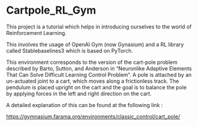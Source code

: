 # Cartpole_RL_Gym

This project is a tutorial which helps in introducing ourselves to the world of Reinforcement Learning.

This involves the usage of OpenAI Gym (now Gynasium) and a RL library called Stablebaselines3 which is based on PyTorch.

This environment corresponds to the version of the cart-pole problem described by Barto, Sutton, and Anderson in “Neuronlike Adaptive Elements That Can Solve Difficult Learning Control Problem”. A pole is attached by an un-actuated joint to a cart, which moves along a frictionless track. The pendulum is placed upright on the cart and the goal is to balance the pole by applying forces in the left and right direction on the cart.

A detailed explanation of this can be found at the following link : 

https://gymnasium.farama.org/environments/classic_control/cart_pole/
